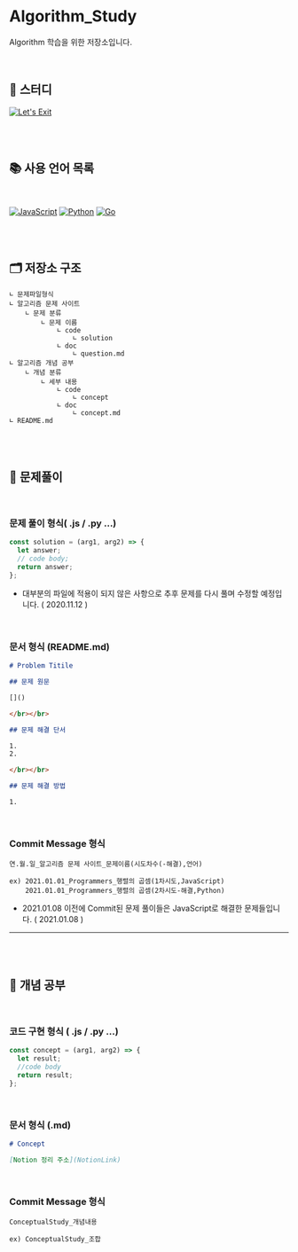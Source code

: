 # Algorithm_Study

Algorithm 학습을 위한 저장소입니다.

</br>

## 📔 스터디

[![Let's Exit](https://img.shields.io/badge/Let's--Exit-바로가기-a?style=for-the-badge&logoColor=0f612d)](./GroupStudy/Let's_Exit/README.md)

</br></br>

## 📚 사용 언어 목록

</br>

[![JavaScript](https://img.shields.io/badge/javascript-%23323330.svg?style=for-the-badge&logo=javascript&logoColor=%23F7DF1E)](./)
[![Python](https://img.shields.io/badge/python-3670A0?style=for-the-badge&logo=python&logoColor=ffdd54)](./)
[![Go](https://img.shields.io/badge/go-%2300ADD8.svg?style=for-the-badge&logo=go&logoColor=white)](./)

</br></br>

## 🗂 저장소 구조

    ∟ 문제파일형식
    ∟ 알고리즘 문제 사이트
        ∟ 문제 분류
            ∟ 문제 이름
                ∟ code
                    ∟ solution
                ∟ doc
                    ∟ question.md
    ∟ 알고리즘 개념 공부
        ∟ 개념 분류
            ∟ 세부 내용
                ∟ code
                    ∟ concept
                ∟ doc
                    ∟ concept.md
    ∟ README.md

</br>
</br>

## 📃 문제풀이

</br>

### 문제 풀이 형식( .js / .py ...)

```javascript
const solution = (arg1, arg2) => {
  let answer;
  // code body;
  return answer;
};
```

- 대부분의 파일에 적용이 되지 않은 사항으로 추후 문제를 다시 풀며 수정할 예정입니다. ( 2020.11.12 )

</br>

### 문서 형식 (README.md)

```markdown
# Problem Titile

## 문제 원문

[]()

</br></br>

## 문제 해결 단서

1.
2.

</br></br>

## 문제 해결 방법

1.

```

</br>

### Commit Message 형식

    연.월.일_알고리즘 문제 사이트_문제이름(시도차수(-해결),언어)

    ex) 2021.01.01_Programmers_행렬의 곱셈(1차시도,JavaScript)
        2021.01.01_Programmers_행렬의 곱셈(2차시도-해결,Python)

- 2021.01.08 이전에 Commit된 문제 풀이들은 JavaScript로 해결한 문제들입니다. ( 2021.01.08 )

---

</br>
</br>

## 📑 개념 공부

</br>

### 코드 구현 형식 ( .js / .py ...)

```javascript
const concept = (arg1, arg2) => {
  let result;
  //code body
  return result;
};
```

</br>

### 문서 형식 (.md)

```markdown
# Concept

[Notion 정리 주소](NotionLink)
```

</br>

### Commit Message 형식

    ConceptualStudy_개념내용

    ex) ConceptualStudy_조합
